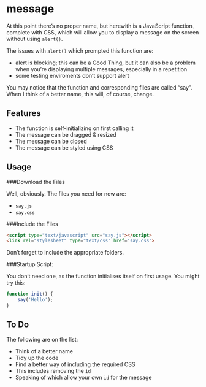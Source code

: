 message
=========

At this point there’s no proper name, but herewith is a JavaScript function, complete with CSS, which will allow you to display a message on the screen without using `alert()`.

The issues with `alert()` which prompted this function are:

- alert is blocking; this can be a Good Thing, but it can also be a problem when you’re displaying multiple messages, especially in a repetition
- some testing enviroments don’t support alert

You may notice that the function and corresponding files are called “say”. When I think of a better name, this will, of course, change.

Features
--------

- The function is self-initializing on first calling it
- The message can be dragged & resized
- The message can be closed
- The message can be styled using CSS

Usage
-----

###Download the Files

Well, obviously. The files you need for now are:

- `say.js`
- `say.css`

###Include the Files

```html
<script type="text/javascript" src="say.js"></script>
<link rel="stylesheet" type="text/css" href="say.css">
```

Don’t forget to include the appropriate folders.

###Startup Script:

You don’t need one, as the function initialises itself on first usage. You might try this:

```js
function init() {
	say('Hello');
}
```

To Do
-----

The following are on the list:

- Think of a better name
- Tidy up the code
- Find a better way of including the required CSS
- This includes removing the `id`
- Speaking of which allow your own `id` for the message

